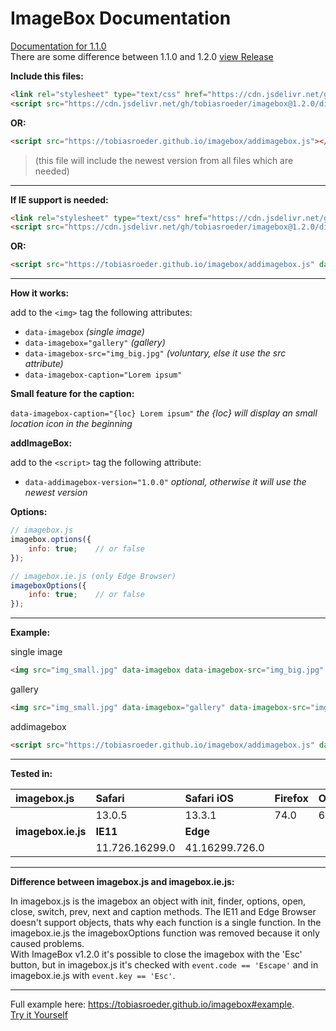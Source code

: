 # ImageBox Documentation

[Documentation for 1.1.0](https://tobiasroeder.github.io/imagebox/1.1.0)<br>
There are some difference between 1.1.0 and 1.2.0 [view Release](https://github.com/tobiasroeder/imagebox/releases/tag/1.2.0)

**Include this files:**
```html
<link rel="stylesheet" type="text/css" href="https://cdn.jsdelivr.net/gh/tobiasroeder/imagebox@1.2.0/dist/imagebox.min.css">
<script src="https://cdn.jsdelivr.net/gh/tobiasroeder/imagebox@1.2.0/dist/imagebox.min.js"></script>
```
**OR:**
```html
<script src="https://tobiasroeder.github.io/imagebox/addimagebox.js"></script>
```
> (this file will include the newest version from all files which are needed)

---

**If  IE support is needed:**
```html
<link rel="stylesheet" type="text/css" href="https://cdn.jsdelivr.net/gh/tobiasroeder/imagebox@1.2.0/dist/imagebox.min.css">
<script src="https://cdn.jsdelivr.net/gh/tobiasroeder/imagebox@1.2.0/dist/imagebox.ie.min.js"></script>
```
**OR:**
```html
<script src="https://tobiasroeder.github.io/imagebox/addimagebox.js" data-addimagebox="ie"></script>
```

---

**How it works:**

add to the `<img>` tag the following attributes:

- `data-imagebox`  _(single image)_
- `data-imagebox="gallery"` _(gallery)_
- `data-imagebox-src="img_big.jpg"` _(voluntary, else it use the src attribute)_
- `data-imagebox-caption="Lorem ipsum"`

**Small feature for the caption:**

`data-imagebox-caption="{loc} Lorem ipsum"` _the {loc} will display an small location icon in the beginning_

**addImageBox:**

add to the `<script>` tag the following attribute:

- `data-addimagebox-version="1.0.0"` _optional, otherwise it will use the newest version_

**Options:**
 ``` javascript
// imagebox.js
imagebox.options({
	 info: true;	// or false
});

// imagebox.ie.js (only Edge Browser)
imageboxOptions({
	 info: true;	// or false
});
```

---

**Example:**

single image
```html
<img src="img_small.jpg" data-imagebox data-imagebox-src="img_big.jpg" data-imagebox-caption="Lorem ipsum">
```
gallery
```html
<img src="img_small.jpg" data-imagebox="gallery" data-imagebox-src="img_big.jpg" data-imagebox-caption="Lorem ipsum">
```
addimagebox
```html
<script src="https://tobiasroeder.github.io/imagebox/addimagebox.js" data-addimagebox="ie" data-addimagebox-version="1.0.4"></script>
```

---

**Tested in:**

|imagebox.js|Safari|Safari iOS|Firefox|Opera|
|:--|:--|:--|:--|:--|
||13.0.5|13.3.1|74.0|67.0.3575.79|
|**imagebox.ie.js**|**IE11**|**Edge**|
||11.726.16299.0|41.16299.726.0|


---

**Difference between imagebox.js and imagebox.ie.js:**

In imagebox.js is the imagebox an object with init, finder, options, open, close, switch, prev, next and caption methods. The IE11 and Edge Browser doesn't support objects, thats why each function is a single function. In the imagebox.ie.js the imageboxOptions function was removed because it only caused problems.<br>
With ImageBox v1.2.0 it's possible to close the imagebox with the 'Esc' button, but in imagebox.js it's checked with `event.code == 'Escape'` and in imagebox.ie.js with `event.key == 'Esc'`.

---

Full example here: https://tobiasroeder.github.io/imagebox#example.  
[Try it Yourself](https://codepen.io/tobiasroeder/full/wZeBNL)
